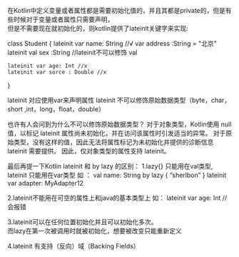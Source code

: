 在Kotlin中定义变量或者属性都是需要初始化值的，并且其都是private的，但是有些时候对于变量或者属性只需要声明，  
但是不需要现在就初始化的，则kotlin提供了lateinit关键字来实现:

class Student {
    lateinit var name: String //√
    var address :String = "北京"
    lateinit val sex :String //lateinit不可以修饰 val

    lateinit var age: Int //x
    lateinit var sorce : Double //x
}

lateinit 对应使用var来声明属性
lateinit 不可以修饰原始数据类型（byte，char，short ,int，long，float，double）

也许有人会问到为什么不可以修饰原始数据类型？
对于对象类型，Kotlin使用 null 值，以标记 lateinit 属性尚未初始化，并在访问该属性时引发适当的异常。
对于原始类型，没有这样的值，因此无法将属性标记为未初始化并提供的诊断信息lateinit 需要提供。
因此，仅对象类型的属性支持 lateinit。

最后再提一下Kotlin lateinit 和 by lazy 的区别：
1.lazy{} 只能用在val类型, lateinit 只能用在var类型 如 ：
val name: String by lazy { “sherlbon” }
lateinit var adapter: MyAdapter12

2.lateinit不能用在可空的属性上和java的基本类型上 如：
lateinit var age: Int //会报错

3.lateinit可以在任何位置初始化并且可以初始化多次。  
而lazy在第一次被调用时就被初始化，想要被改变只能重新定义

4.lateinit 有支持（反向）域（Backing Fields）

